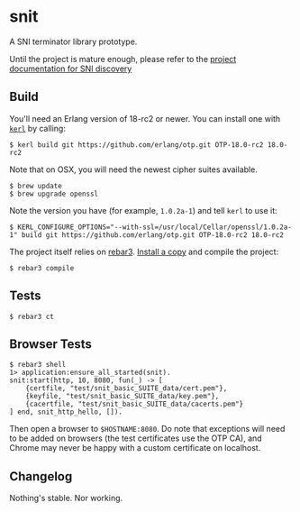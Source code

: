 snit
=====

A SNI terminator library prototype.

Until the project is mature enough, please refer to the [project documentation
for SNI
discovery](https://docs.google.com/document/d/1fYeoDIqyAK3O8ZQwUCP24UqDeCk8AWiRQlI6pGsfX20/edit#)

Build
-----

You'll need an Erlang version of 18-rc2 or newer. You can install one with
[`kerl`](https://github.com/yrashk/kerl) by calling:

    $ kerl build git https://github.com/erlang/otp.git OTP-18.0-rc2 18.0-rc2

Note that on OSX, you will need the newest cipher suites available.

    $ brew update
    $ brew upgrade openssl

Note the version you have (for example, `1.0.2a-1`) and tell `kerl` to use it:

    $ KERL_CONFIGURE_OPTIONS="--with-ssl=/usr/local/Cellar/openssl/1.0.2a-1" build git https://github.com/erlang/otp.git OTP-18.0-rc2 18.0-rc2

The project itself relies on [rebar3](http://www.rebar3.org). [Install a
copy](http://www.rebar3.org/v3.0/docs/getting-started) and compile the project:

    $ rebar3 compile

Tests
-----

    $ rebar3 ct

Browser Tests
-------------

    $ rebar3 shell
    1> application:ensure_all_started(snit).
    snit:start(http, 10, 8080, fun(_) -> [
        {certfile, "test/snit_basic_SUITE_data/cert.pem"},
        {keyfile, "test/snit_basic_SUITE_data/key.pem"},
        {cacertfile, "test/snit_basic_SUITE_data/cacerts.pem"}
    ] end, snit_http_hello, []).

Then open a browser to `$HOSTNAME:8080`. Do note that exceptions will need
to be added on browsers (the test certificates use the OTP CA), and Chrome
may never be happy with a custom certificate on localhost.

Changelog
---------

Nothing's stable. Nor working.
